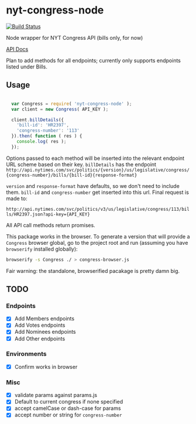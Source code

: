 nyt-congress-node
=================

[![Build Status](http://img.shields.io/travis/omnibus-app/nyt-congress-node.svg?style=flat
)](https://travis-ci.org/omnibus-app/nyt-congress-node)

Node wrapper for NYT Congress API (bills only, for now)

[API Docs](http://developer.nytimes.com/docs/read/congress_api)

Plan to add methods for all endpoints; currently only supports endpoints listed under Bills.

## Usage

```javascript

  var Congress = require( 'nyt-congress-node' );
  var client = new Congress( API_KEY );

  client.billDetails({
    'bill-id': 'HR2397',
    'congress-number': '113'
  }).then( function ( res ) {
    console.log( res );
  });

```

Options passed to each method will be inserted into the relevant endpoint URL scheme based on their key. `billDetails` has the endpoint `http://api.nytimes.com/svc/politics/{version}/us/legislative/congress/{congress-number}/bills/{bill-id}{response-format}`

`version` and `response-format` have defaults, so we don't need to include them. `bill-id` and `congress-number` get inserted into this url. Final request is made to:

`http://api.nytimes.com/svc/politics/v3/us/legislative/congress/113/bills/HR2397.json?api-key={API_KEY}`

All API call methods return promises.

This package works in the browser. To generate a version that will provide a `Congress` browser global, go to the project root and run (assuming you have `browserify` installed globally):

```sh
browserify -s Congress ./ > congress-browser.js
```

Fair warning: the standalone, browserified pacakage is pretty damn big.

## TODO

### Endpoints
- [x] Add Members endpoints
- [x] Add Votes endpoints
- [x] Add Nominees endpoints
- [x] Add Other endpoints

### Environments
- [x] Confirm works in browser

### Misc
- [x] validate params against params.js
- [x] Default to current congress if none specified
- [x] accept camelCase or dash-case for params
- [x] accept number or string for `congress-number`
